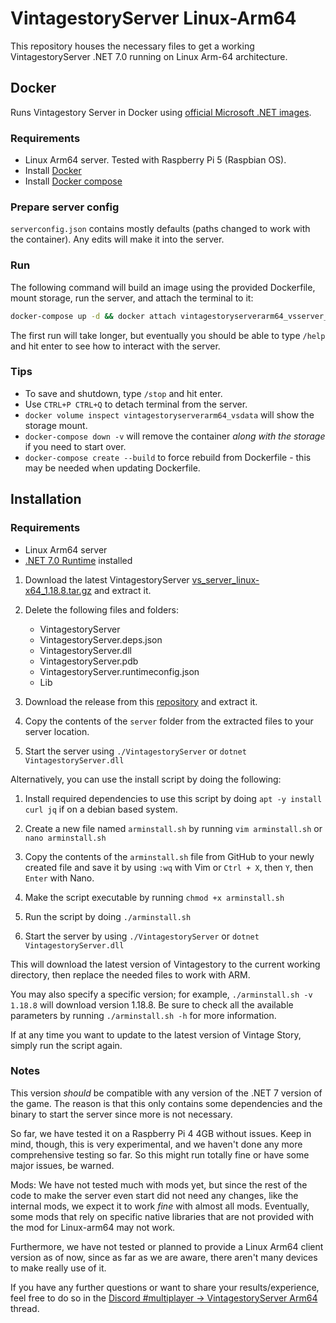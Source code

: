 # VintagestoryServer Linux-Arm64

This repository houses the necessary files to get a working VintagestoryServer .NET 7.0 running on Linux Arm-64 architecture.

## Docker

Runs Vintagestory Server in Docker using [official Microsoft .NET images](https://learn.microsoft.com/en-us/dotnet/core/docker/introduction).

### Requirements
- Linux Arm64 server. Tested with Raspberry Pi 5 (Raspbian OS).
- Install [Docker](https://www.docker.com/get-started/)
- Install [Docker compose](https://docs.docker.com/compose/install/)

### Prepare server config
`serverconfig.json` contains mostly defaults (paths changed to work with the container). Any edits will make it into the server.

### Run
The following command will build an image using the provided Dockerfile, mount storage, run the server, and attach the terminal to it:
```bash
docker-compose up -d && docker attach vintagestoryserverarm64_vsserver_1
```

The first run will take longer, but eventually you should be able to type `/help` and hit enter to see how to interact with the server.

### Tips

* To save and shutdown, type `/stop` and hit enter.
* Use `CTRL+P CTRL+Q` to detach terminal from the server.
* `docker volume inspect vintagestoryserverarm64_vsdata` will show the storage mount.
* `docker-compose down -v` will remove the container _along with the storage_ if you need to start over.
* `docker-compose create --build` to force rebuild from Dockerfile - this may be needed when updating Dockerfile.

## Installation

### Requirements
- Linux Arm64 server
- [.NET 7.0 Runtime](https://dotnet.microsoft.com/en-us/download/dotnet/7.0) installed

1. Download the latest VintagestoryServer [vs_server_linux-x64_1.18.8.tar.gz](https://cdn.vintagestory.at/gamefiles/stable/vs_server_linux-x64_1.18.8.tar.gz) and extract it.
2. Delete the following files and folders:
   - VintagestoryServer
   - VintagestoryServer.deps.json
   - VintagestoryServer.dll
   - VintagestoryServer.pdb
   - VintagestoryServer.runtimeconfig.json
   - Lib

3. Download the release from this [repository](https://github.com/anegostudios/VintagestoryServerArm64/raw/main/vs_server_linux-arm64.tar.gz?download=) and extract it.

4. Copy the contents of the `server` folder from the extracted files to your server location.

5. Start the server using `./VintagestoryServer` or `dotnet VintagestoryServer.dll`

Alternatively, you can use the install script by doing the following:
1. Install required dependencies to use this script by doing `apt -y install curl jq` if on a debian based system. 

2. Create a new file named `arminstall.sh` by running `vim arminstall.sh` or `nano arminstall.sh`

3. Copy the contents of the `arminstall.sh` file from GitHub to your newly created file and save it by using `:wq` with Vim or `Ctrl + X`, then `Y`, then `Enter` with Nano.

4. Make the script executable by running `chmod +x arminstall.sh`

5. Run the script by doing `./arminstall.sh`

6. Start the server by using `./VintagestoryServer` or `dotnet VintagestoryServer.dll`

This will download the latest version of Vintagestory to the current working directory, then replace the needed files to work with ARM.

You may also specify a specific version; for example, `./arminstall.sh -v 1.18.8` will download version 1.18.8. Be sure to check all the available parameters by running `./arminstall.sh -h` for more information.

If at any time you want to update to the latest version of Vintage Story, simply run the script again.

### Notes
This version *should* be compatible with any version of the .NET 7 version of the game. The reason is that this only contains some dependencies and the binary to start the server since more is not necessary.

So far, we have tested it on a Raspberry Pi 4 4GB without issues. Keep in mind, though, this is very experimental, and we haven't done any more comprehensive testing so far. So this might run totally fine or have some major issues, be warned.

Mods: We have not tested much with mods yet, but since the rest of the code to make the server even start did not need any changes, like the internal mods, we expect it to work *fine* with almost all mods. Eventually, some mods that rely on specific native libraries that are not provided with the mod for Linux-arm64 may not work.

Furthermore, we have not tested or planned to provide a Linux Arm64 client version as of now, since as far as we are aware, there aren't many devices to make really use of it.

If you have any further questions or want to share your results/experience, feel free to do so in the [Discord #multiplayer -> VintagestoryServer Arm64](https://discord.com/channels/302152934249070593/1128220205181587516) thread.
